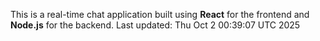 This is a real-time chat application built using **React** for the frontend and **Node.js** for the backend.
Last updated: Thu Oct  2 00:39:07 UTC 2025
